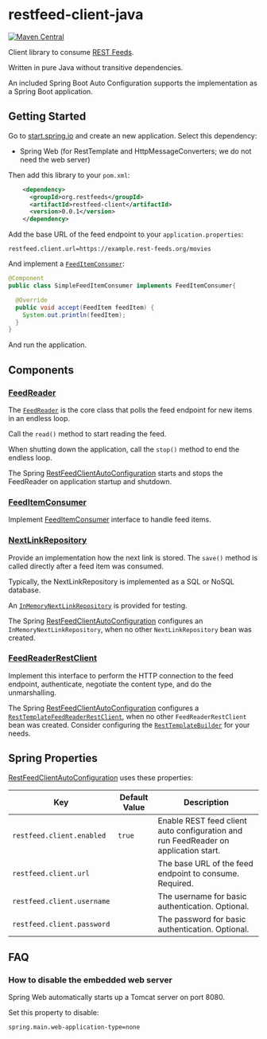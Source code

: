 # restfeed-client-java

[![Maven Central](https://maven-badges.herokuapp.com/maven-central/org.restfeeds/restfeed-client/badge.svg)](https://maven-badges.herokuapp.com/maven-central/org.restfeeds/restfeed-client)

Client library to consume [REST Feeds](http://rest-feeds.org/).

Written in pure Java without transitive dependencies.

An included Spring Boot Auto Configuration supports the implementation as a Spring Boot application.


## Getting Started 

Go to [start.spring.io](https://start.spring.io/#!type=maven-project&language=java&platformVersion=2.2.2.RELEASE&packaging=jar&jvmVersion=1.8&groupId=com.example&artifactId=restfeed-server-example&name=restfeed-server-example&description=Demo%20project%20for%20Spring%20Boot&packageName=com.example.restfeed-server-example&dependencies=web,jdbc,h2) and create an new application. 
Select this dependency:

- Spring Web (for RestTemplate and HttpMessageConverters; we do not need the web server)

Then add this library to your `pom.xml`:

```xml
    <dependency>
      <groupId>org.restfeeds</groupId>
      <artifactId>restfeed-client</artifactId>
      <version>0.0.1</version>
    </dependency>
```

Add the base URL of the feed endpoint to your `application.properties`:

```properties
restfeed.client.url=https://example.rest-feeds.org/movies
```

And implement a [`FeedItemConsumer`](src/main/java/org/restfeeds/client/FeedItemConsumer.java):

```java
@Component
public class SimpleFeedItemConsumer implements FeedItemConsumer{

  @Override
  public void accept(FeedItem feedItem) {
    System.out.println(feedItem);
  }
}
```

And run the application.


## Components

### [FeedReader](src/main/java/org/restfeeds/client/FeedReader.java)

The [`FeedReader`](src/main/java/org/restfeeds/client/FeedReader.java) is the core class that polls the feed endpoint for new items in an endless loop.

Call the `read()` method to start reading the feed.

When shutting down the application, call the `stop()` method to end the endless loop.

The Spring [RestFeedClientAutoConfiguration](src/main/java/org/restfeeds/client/spring/RestFeedClientAutoConfiguration.java) starts and stops the FeedReader on application startup and shutdown.


### [FeedItemConsumer](src/main/java/org/restfeeds/client/FeedItemConsumer.java)

Implement [FeedItemConsumer](src/main/java/org/restfeeds/client/FeedItemConsumer.java) interface to handle feed items.


### [NextLinkRepository](src/main/java/org/restfeeds/client/NextLinkRepository.java)

Provide an implementation how the next link is stored.
The `save()` method is called directly after a feed item was consumed.

Typically, the NextLinkRepository is implemented as a SQL or NoSQL database.

An [`InMemoryNextLinkRepository`](src/main/java/org/restfeeds/client/InMemoryNextLinkRepository.java) is provided for testing.

The Spring [RestFeedClientAutoConfiguration](src/main/java/org/restfeeds/client/spring/RestFeedClientAutoConfiguration.java) configures an `InMemoryNextLinkRepository`, when no other `NextLinkRepository` bean was created.


### [FeedReaderRestClient](src/main/java/org/restfeeds/client/FeedReaderRestClient.java)

Implement this interface to perform the HTTP connection to the feed endpoint, authenticate, negotiate the content type, and do the unmarshalling.

The Spring [RestFeedClientAutoConfiguration](src/main/java/org/restfeeds/client/spring/RestFeedClientAutoConfiguration.java) configures a [`RestTemplateFeedReaderRestClient`](src/main/java/org/restfeeds/client/spring/RestTemplateFeedReaderRestClient.java), when no other `FeedReaderRestClient` bean was created.
Consider configuring the [`RestTemplateBuilder`](https://docs.spring.io/spring-boot/docs/current/reference/htmlsingle/#boot-features-resttemplate) for your needs.


## Spring Properties

[RestFeedClientAutoConfiguration](src/main/java/org/restfeeds/client/spring/RestFeedClientAutoConfiguration.java) uses these properties:

| Key | Default Value | Description
| --- | --- | --- 
| `restfeed.client.enabled`  | `true` | Enable REST feed client auto configuration and run FeedReader on application start.
| `restfeed.client.url`      |        | The base URL of the feed endpoint to consume. Required.
| `restfeed.client.username` |        | The username for basic authentication. Optional.
| `restfeed.client.password` |        | The password for basic authentication. Optional.


## FAQ

### How to disable the embedded web server

Spring Web automatically starts up a Tomcat server on port 8080.

Set this property to disable:

```properties
spring.main.web-application-type=none
```


